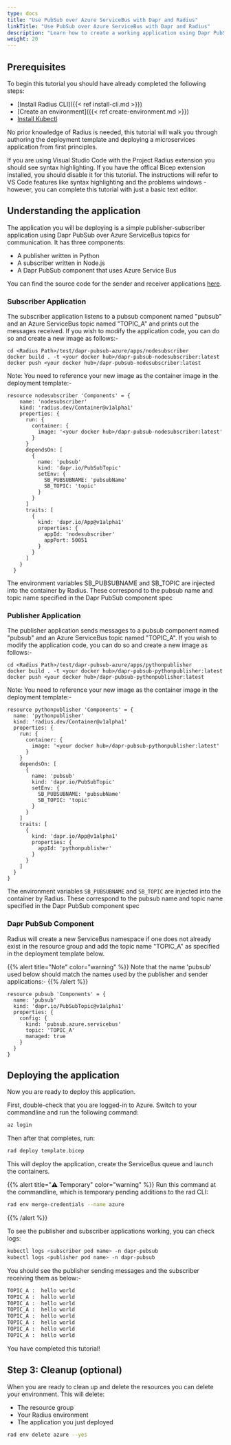 ```yaml
---
type: docs
title: "Use PubSub over Azure ServiceBus with Dapr and Radius"
linkTitle: "Use PubSub over Azure ServiceBus with Dapr and Radius"
description: "Learn how to create a working application using Dapr PubSub over Azure ServiceBus and Radius"
weight: 20
---
```


## Prerequisites

To begin this tutorial you should have already completed the following steps:

- [Install Radius CLI]({{< ref install-cli.md >}})
- [Create an environment]({{< ref create-environment.md >}})
- [Install Kubectl](https://kubernetes.io/docs/tasks/tools/)

No prior knowledge of Radius is needed, this tutorial will walk you through authoring the deployment template and deploying a microservices application from first principles.

If you are using Visual Studio Code with the Project Radius extension you should see syntax highlighting. If you have the offical Bicep extension installed, you should disable it for this tutorial. The instructions will refer to VS Code features like syntax highlighting and the problems windows - however, you can complete this tutorial with just a basic text editor.

## Understanding the application

The application you will be deploying is a simple publisher-subscriber application using Dapr PubSub over Azure ServiceBus topics for communication. It has three components:

- A publisher written in Python
- A subscriber written in Node.js
- A Dapr PubSub component that uses Azure Service Bus

You can find the source code for the sender and receiver applications [here](https://github.com/Azure/radius/tree/main/test/dapr-pubsub-azure/apps).

### Subscriber Application

The subscriber application listens to a pubsub component named "pubsub" and an Azure ServiceBus topic named "TOPIC_A" and prints out the messages received. If you wish to modify the application code, you can do so and create a new image as follows:-
```
cd <Radius Path>/test/dapr-pubsub-azure/apps/nodesubscriber
docker build . -t <your docker hub>/dapr-pubsub-nodesubscriber:latest
docker push <your docker hub>/dapr-pubsub-nodesubscriber:latest
```

Note: You need to reference your new image as the container image in the deployment template:-
```
resource nodesubscriber 'Components' = {
    name: 'nodesubscriber'
    kind: 'radius.dev/Container@v1alpha1'
    properties: {
      run: {
        container: {
          image: '<your docker hub>/dapr-pubsub-nodesubscriber:latest'
        }
      }
      dependsOn: [
        {
          name: 'pubsub'
          kind: 'dapr.io/PubSubTopic'
          setEnv: {
            SB_PUBSUBNAME: 'pubsubName'
            SB_TOPIC: 'topic'
          }
        }
      ]
      traits: [
        {
          kind: 'dapr.io/App@v1alpha1'
          properties: {
            appId: 'nodesubscriber'
            appPort: 50051
          }
        }
      ]
    }
  }
```

The environment variables SB_PUBSUBNAME and SB_TOPIC are injected into the container by Radius. These correspond to the pubsub name and topic name specified in the Dapr PubSub component spec

### Publisher Application

The publisher application sends messages to a pubsub component named "pubsub" and an Azure ServiceBus topic named "TOPIC_A". If you wish to modify the application code, you can do so and create a new image as follows:-
```
cd <Radius Path>/test/dapr-pubsub-azure/apps/pythonpublisher
docker build . -t <your docker hub>/dapr-pubsub-pythonpublisher:latest
docker push <your docker hub>/dapr-pubsub-pythonpublisher:latest
```

Note: You need to reference your new image as the container image in the deployment template:-
```
resource pythonpublisher 'Components' = {
  name: 'pythonpublisher'
  kind: 'radius.dev/Container@v1alpha1'
  properties: {
    run: {
      container: {
        image: '<your docker hub>/dapr-pubsub-pythonpublisher:latest'
      }
    }
    dependsOn: [
      {
        name: 'pubsub'
        kind: 'dapr.io/PubSubTopic'
        setEnv: {
          SB_PUBSUBNAME: 'pubsubName'
          SB_TOPIC: 'topic'
        }
      }
    ]
    traits: [
      {
        kind: 'dapr.io/App@v1alpha1'
        properties: {
          appId: 'pythonpublisher'
        }
      }
    ]
  }
}
```

The environment variables `SB_PUBSUBNAME` and `SB_TOPIC` are injected into the container by Radius. These correspond to the pubsub name and topic name specified in the Dapr PubSub component spec

### Dapr PubSub Component
Radius will create a new ServiceBus namespace if one does not already exist in the resource group and add the topic name "TOPIC_A" as specified in the deployment template below.

{{% alert title="Note" color="warning" %}}
Note that the name 'pubsub' used below should match the names used by the publisher and sender applications:-
{{% /alert %}}

```
resource pubsub 'Components' = {
  name: 'pubsub'
  kind: 'dapr.io/PubSubTopic@v1alpha1'
  properties: {
    config: {
      kind: 'pubsub.azure.servicebus'
      topic: 'TOPIC_A'
      managed: true
    }
  }
}
```

## Deploying the application

Now you are ready to deploy this application.

First, double-check that you are logged-in to Azure. Switch to your commandline and run the following command:

```sh
az login
```

Then after that completes, run:

```sh
rad deploy template.bicep
```

This will deploy the application, create the ServiceBus queue and launch the containers.

{{% alert title="⚠️ Temporary" color="warning" %}}
Run this command at the commandline, which is temporary pending additions to the rad CLI:

```sh
rad env merge-credentials --name azure 
```

{{% /alert %}}

To see the publisher and subscriber applications working, you can check logs:

```sh
kubectl logs <subscriber pod name> -n dapr-pubsub
kubectl logs <publisher pod name> -n dapr-pubsub
```

You should see the publisher sending messages and the subscriber receiving them as below:-

```txt
TOPIC_A :  hello world
TOPIC_A :  hello world
TOPIC_A :  hello world
TOPIC_A :  hello world
TOPIC_A :  hello world
TOPIC_A :  hello world
TOPIC_A :  hello world
TOPIC_A :  hello world
```

You have completed this tutorial!

## Step 3: Cleanup (optional)

When you are ready to clean up and delete the resources you can delete your environment. This will delete:

- The resource group
- Your Radius environment
- The application you just deployed

```sh
rad env delete azure --yes
```
